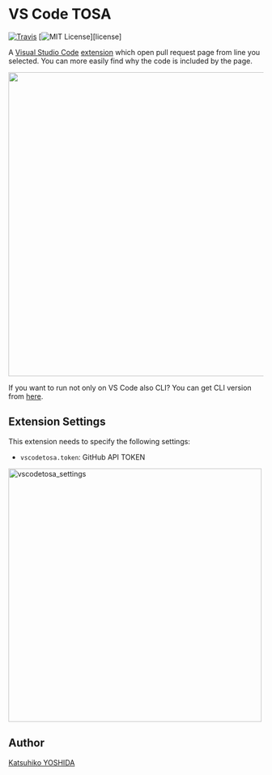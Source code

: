 # VS Code TOSA

[![Travis](https://travis-ci.org/kyoshidajp/vscode-tosa.svg?branch=master)](https://travis-ci.org/kyoshidajp/vscode-tosa)
[![MIT License](http://img.shields.io/badge/license-MIT-blue.svg?style=flat-square)][license]

A [Visual Studio Code](https://code.visualstudio.com/) [extension](https://marketplace.visualstudio.com/VSCode) which open pull request page from line you selected. You can more easily find why the code is included by the page.

<img src="https://user-images.githubusercontent.com/3317191/37252237-0752e564-2561-11e8-8028-662393dbb05c.png" width="600px" />

If you want to run not only on VS Code also CLI? You can get CLI version from [here](https://github.com/kyoshidajp/tosa). 

## Extension Settings

This extension needs to specify the following settings:

* `vscodetosa.token`: GitHub API TOKEN

<img width="500" alt="vscodetosa_settings" src="https://user-images.githubusercontent.com/3317191/37252324-b567b00c-2562-11e8-89af-74ad23ff6864.png">

## Author

[Katsuhiko YOSHIDA](https://github.com/kyoshidajp)
